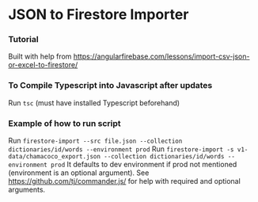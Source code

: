 # JSON to Firestore Importer

### Tutorial
Built with help from https://angularfirebase.com/lessons/import-csv-json-or-excel-to-firestore/

### To Compile Typescript into Javascript after updates
Run `tsc`
(must have installed Typescript beforehand)

### Example of how to run script
Run `firestore-import --src file.json --collection dictionaries/id/words --environment prod`
Run `firestore-import -s v1-data/chamacoco_export.json --collection dictionaries/id/words --environment prod`
It defaults to dev environment if prod not mentioned (environment is an optional argument). See https://github.com/tj/commander.js/ for help with required and optional arguments.